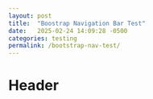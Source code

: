 ```yaml
---
layout: post
title:  "Boostrap Navigation Bar Test"
date:   2025-02-24 14:09:28 -0500
categories: testing
permalink: /bootstrap-nav-test/
---
```


# Header
